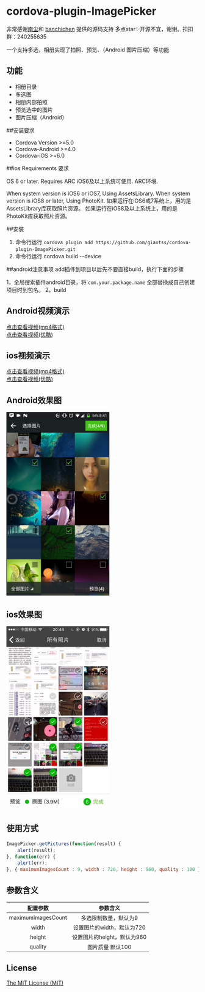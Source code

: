 # cordova-plugin-ImagePicker
非常感谢<a href="https://github.com/nanchen2251">南尘</a>和 <a href="https://github.com/banchichen">banchichen</a> 提供的源码支持 多点star✨开源不宜，谢谢。扣扣群：240255635

一个支持多选，相册实现了拍照、预览、（Android 图片压缩）等功能

## 功能

- 相册目录
- 多选图
- 相册内部拍照
- 预览选中的图片
- 图片压缩（Android）



##安装要求
- Cordova Version >=5.0
- Cordova-Android >=4.0
- Cordova-iOS >=6.0


##ios Requirements 要求

OS 6 or later. Requires ARC
iOS6及以上系统可使用. ARC环境.

When system version is iOS6 or iOS7, Using AssetsLibrary.
When system version is iOS8 or later, Using PhotoKit.
如果运行在iOS6或7系统上，用的是AssetsLibrary库获取照片资源。
如果运行在iOS8及以上系统上，用的是PhotoKit库获取照片资源。


##安装
1. 命令行运行      ```cordova plugin add https://github.com/giantss/cordova-plugin-ImagePicker.git```
2. 命令行运行 cordova build --device

##android注意事项
   add插件到项目以后先不要直接build，执行下面的步骤

   1，全局搜索插件android目录，将 ```com.your.package.name``` 全部替换成自己创建项目时到包名。
   2，build


## Android视频演示

<a href="http://oqdxjvpc7.bkt.clouddn.com/111.mp4" target="_blank">点击查看视频(mp4格式)</a><br>
<a href="http://v.youku.com/v_show/id_XMjg0NDg0NDIyMA==.html" target="_blank">点击查看视频(优酷)</a>

## ios视频演示

<a href="http://oqdxjvpc7.bkt.clouddn.com/ios1.mp4" target="_blank">点击查看视频(mp4格式)</a><br>
<a href="http://v.youku.com/v_show/id_XMjg0NDg0NTU4OA==.html" target="_blank">点击查看视频(优酷)</a>

## Android效果图

 
 <img src="./res/android.png" width="270px" height="480">


## ios效果图

 <img src="./res/ios.jpg" width="270px" height="480">


## 使用方式

```Javascript
ImagePicker.getPictures(function(result) {
    alert(result);
}, function(err) {
    alert(err);
}, { maximumImagesCount : 9, width : 720, height : 960, quality : 100 });

```


## 参数含义


<table>
  <tdead>
    <tr>
      <th align="center">配置参数</th>
      <th align="center">参数含义</th>
    </tr>
  </tdead>
  <tbody>
    <tr>
      <td align="center">maximumImagesCount</td>
      <td align="center">多选限制数量，默认为9</td>
    </tr>
    <tr>
      <td align="center">width</td>
      <td align="center">设置图片的width，默认为720</td>
    </tr>
     <tr>
      <td align="center">height</td>
      <td align="center">设置图片的height，默认为960</td>
    </tr>
    <tr>
      <td align="center">quality</td>
      <td align="center">图片质量 默认100</td>
    </tr>

  </tbody>
</table>

## License

<a href="http://www.opensource.org/licenses/mit-license.html">The MIT License (MIT)</a>